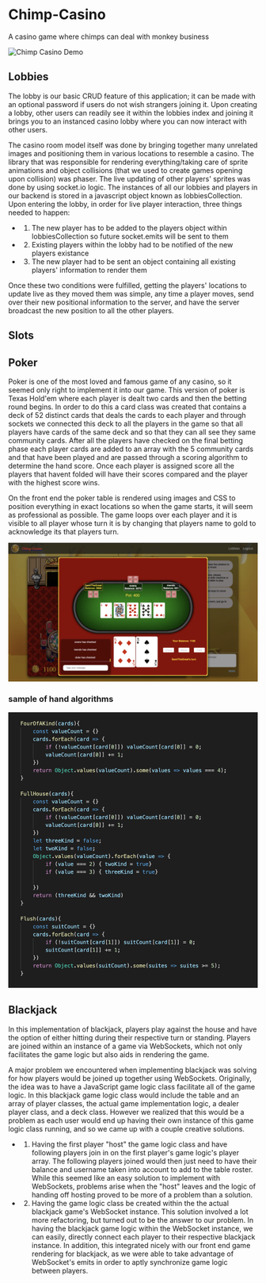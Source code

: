 # Chimp-Casino
A casino game where chimps can deal with monkey business

![Chimp Casino Demo](demos/chimps-casino.gif)


## Lobbies

The lobby is our basic CRUD feature of this application; it can be made with an optional password if users do not wish strangers joining it. Upon creating a lobby, other users can readily see it within the lobbies index and joining it brings you to an instanced casino lobby where you can now interact with other users. 


The casino room model itself was done by bringing together many unrelated images and positioning them in various locations to resemble a casino. The library that was responsible for rendering everything/taking care of sprite animations and object collisions (that we used to create games opening upon collision) was phaser. The live updating of other players' sprites was done by using socket.io logic. The instances of all our lobbies and players in our backend is stored in a javascript object known as lobbiesCollection. Upon entering the lobby, in order for live player interaction, three things needed to happen: 

* 1. The new player has to be added to the players object within lobbiesCollection so future socket.emits will be sent to them
* 2. Existing players within the lobby had to be notified of the new players existance
* 3. The new player had to be sent an object containing all existing players' information to render them

Once these two conditions were fulfilled, getting the players' locations to update live as they moved them was simple, any time a player moves, send over their new positional information to the server, and have the server broadcast the new position to all the other players.

## Slots

## Poker
Poker is one of the most loved and famous game of any casino, so it seemed only right to implement it into our game.
This version of poker is Texas Hold'em where each player is dealt two cards and then the betting round begins. In order to do this
a card class was created that contains a deck of 52 distinct cards that deals the cards to each player and through sockets we connected  this deck to all the players in the game so that all players have cards of the same deck and so that they can all see they same community cards. After all the players have checked on the final betting phase each player cards are added to an array with the 5 community cards and that have been played and are passed through a scoring algorithm to determine the hand score.
Once each player is assigned score all the players that havent folded will have their scores compared and the player with the highest score wins.

On the front end the poker table is rendered using images and CSS to position everything in exact locations so when the game starts, it will seem as professional as possible. The game loops over each player and it is visible to all player whose turn it is by changing that players name to gold to acknowledge its that players turn.

![PokerDemo](https://github.com/samisherif95/Chimp-Casino/blob/master/frontend/public/pokerDemo.png)

### sample of hand algorithms
![PokerDemo](https://github.com/samisherif95/Chimp-Casino/blob/master/frontend/public/pokerCodeaSample.png)

## Blackjack
In this implementation of blackjack, players play against the house and have the option of either hitting during their respective turn or standing. Players are joined within an instance of a game via WebSockets, which not only facilitates the game logic but also aids in rendering the game. 

A major problem we encountered when implementing blackjack was solving for how players would be joined up together using WebSockets. Originally, the idea was to have a JavaScript game logic class facilitate all of the game logic. In this blackjack game logic class would include the table and an array of player classes, the actual game implementation logic, a dealer player class, and a deck class. However we realized that this would be a problem as each user would end up having their own instance of this game logic class running, and so we came up with a couple creative solutions. 
* 1. Having the first player "host" the game logic class and have following players join in on the first player's game logic's player array. The following players joined would then just need to have their balance and username taken into account to add to the table roster. While this seemed like an easy solution to implement with WebSockets, problems arise when the "host" leaves and the logic of handing off hosting proved to be more of a problem than a solution.
* 2. Having the game logic class be created within the the actual blackjack game's WebSocket instance. This solution involved a lot more refactoring, but turned out to be the answer to our problem. In having the blackjack game logic within the WebSocket instance, we can easily, directly connect each player to their respective blackjack instance. In addition, this integrated nicely with our front end game rendering for blackjack, as we were able to take advantage of WebSocket's emits in order to aptly synchronize game logic between players.

